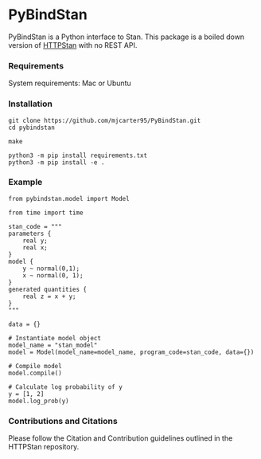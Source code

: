 # PyBindStan
PyBindStan is a Python interface to Stan. This package is a boiled down version of [HTTPStan](https://github.com/stan-dev/httpstan) with no REST API.

### Requirements
System requirements: Mac or Ubuntu


### Installation

```
git clone https://github.com/mjcarter95/PyBindStan.git
cd pybindstan

make

python3 -m pip install requirements.txt
python3 -m pip install -e .
```

### Example
```
from pybindstan.model import Model

from time import time

stan_code = """
parameters {
    real y;
    real x;
}
model {
    y ~ normal(0,1);
    x ~ normal(0, 1);
}
generated quantities {
    real z = x + y;
}
"""

data = {}

# Instantiate model object
model_name = "stan_model"
model = Model(model_name=model_name, program_code=stan_code, data={})

# Compile model
model.compile()

# Calculate log probability of y
y = [1, 2]
model.log_prob(y)
```

### Contributions and Citations
Please follow the Citation and Contribution guidelines outlined in the HTTPStan repository.
